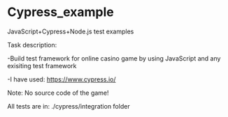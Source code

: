 # Cypress_example
JavaScript+Cypress+Node.js test examples

Task description:

 -Build test framework for online casino game by using JavaScript and any exisiting test framework
 
 -I have used: https://www.cypress.io/
 
Note: No source code of the game! 


All tests are in: ./cypress/integration folder
